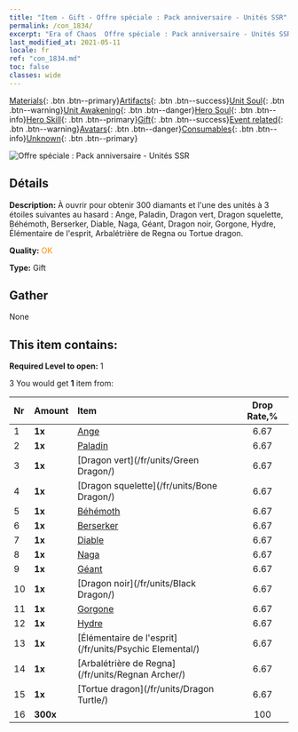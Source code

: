 ```yaml
---
title: "Item - Gift - Offre spéciale : Pack anniversaire - Unités SSR"
permalink: /con_1834/
excerpt: "Era of Chaos  Offre spéciale : Pack anniversaire - Unités SSR"
last_modified_at: 2021-05-11
locale: fr
ref: "con_1834.md"
toc: false
classes: wide
---
```

 [Materials](/ItemsFR/){: .btn .btn--primary}[Artifacts](/ItemsFR/Artifacts/){: .btn .btn--success}[Unit Soul](/ItemsFR/UnitSoul/){: .btn .btn--warning}[Unit Awakening](/ItemsFR/UnitAwakening/){: .btn .btn--danger}[Hero Soul](/ItemsFR/HeroSoul/){: .btn .btn--info}[Hero Skill](/ItemsFR/HeroSkill/){: .btn .btn--primary}[Gift](/ItemsFR/Gift/){: .btn .btn--success}[Event related](/ItemsFR/Events/){: .btn .btn--warning}[Avatars](/ItemsFR/Avatars/){: .btn .btn--danger}[Consumables](/ItemsFR/Consumables/){: .btn .btn--info}[Unknown](/ItemsFR/Unknown/){: .btn .btn--primary}

 ![Offre spéciale : Pack anniversaire - Unités SSR](/images/t/i_907456.png)

## Détails
 **Description:** À ouvrir pour obtenir 300 diamants et l'une des unités à 3 étoiles suivantes au hasard : Ange, Paladin, Dragon vert, Dragon squelette, Béhémoth, Berserker, Diable, Naga, Géant, Dragon noir, Gorgone, Hydre, Élémentaire de l'esprit, Arbalétrière de Regna ou Tortue dragon.

 **Quality:** <span style="color: #FF8C00">OK</span>

 **Type:** Gift

## Gather

  None

## This item contains:

 **Required Level to open:** 1

 3 You would get **1** item  from:

  | Nr | Amount |     Item    | Drop Rate,% |
  |:---|:-------|:------------|:---------:|
  | 1 |  **1x** | [Ange](/fr/units/Angel/) | 6.67 | 
  | 2 |  **1x** | [Paladin](/fr/units/Paladin/) | 6.67 | 
  | 3 |  **1x** | [Dragon vert](/fr/units/Green Dragon/) | 6.67 | 
  | 4 |  **1x** | [Dragon squelette](/fr/units/Bone Dragon/) | 6.67 | 
  | 5 |  **1x** | [Béhémoth](/fr/units/Behemoth/) | 6.67 | 
  | 6 |  **1x** | [Berserker](/fr/units/Berserker/) | 6.67 | 
  | 7 |  **1x** | [Diable](/fr/units/Devil/) | 6.67 | 
  | 8 |  **1x** | [Naga](/fr/units/Naga/) | 6.67 | 
  | 9 |  **1x** | [Géant](/fr/units/Giant/) | 6.67 | 
  | 10 |  **1x** | [Dragon noir](/fr/units/Black Dragon/) | 6.67 | 
  | 11 |  **1x** | [Gorgone](/fr/units/Gorgon/) | 6.67 | 
  | 12 |  **1x** | [Hydre](/fr/units/Hydra/) | 6.67 | 
  | 13 |  **1x** | [Élémentaire de l'esprit](/fr/units/Psychic Elemental/) | 6.67 | 
  | 14 |  **1x** | [Arbalétrière de Regna](/fr/units/Regnan Archer/) | 6.67 | 
  | 15 |  **1x** | [Tortue dragon](/fr/units/Dragon Turtle/) | 6.67 | 
  | 16 |  **300x** | <i class="fas fa-gem"/> | 100 | 
